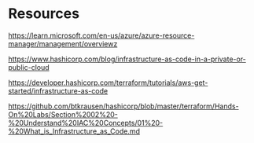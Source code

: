 # Resources

https://learn.microsoft.com/en-us/azure/azure-resource-manager/management/overviewz

https://www.hashicorp.com/blog/infrastructure-as-code-in-a-private-or-public-cloud

https://developer.hashicorp.com/terraform/tutorials/aws-get-started/infrastructure-as-code

https://github.com/btkrausen/hashicorp/blob/master/terraform/Hands-On%20Labs/Section%2002%20-%20Understand%20IAC%20Concepts/01%20-%20What_is_Infrastructure_as_Code.md
